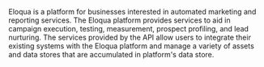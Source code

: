 Eloqua is a platform for businesses interested in automated marketing and reporting services. The Eloqua platform provides services to aid in campaign execution, testing, measurement, prospect profiling, and lead nurturing. The services provided by the API allow users to integrate their existing systems with the Eloqua platform and manage a variety of assets and data stores that are accumulated in platform's data store.